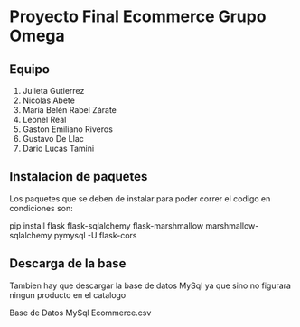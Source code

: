 # Proyecto Final Ecommerce Grupo Omega 

## Equipo

1. Julieta Gutierrez
2. Nicolas Abete
3. María Belén Rabel Zárate
4. Leonel Real
5. Gaston Emiliano Riveros
6. Gustavo De Llac
7. Dario Lucas Tamini

## Instalacion de paquetes

Los paquetes que se deben de instalar para poder correr el codigo en condiciones son: 

pip install flask flask-sqlalchemy flask-marshmallow marshmallow-sqlalchemy pymysql -U flask-cors

## Descarga de la base

Tambien hay que descargar la base de datos MySql ya que sino no figurara ningun producto en el catalogo

Base de Datos MySql Ecommerce.csv
